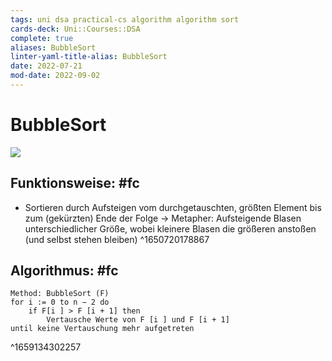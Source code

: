 ```yaml
---
tags: uni dsa practical-cs algorithm algorithm sort
cards-deck: Uni::Courses::DSA
complete: true
aliases: BubbleSort
linter-yaml-title-alias: BubbleSort
date: 2022-07-21
mod-date: 2022-09-02
---
```


# BubbleSort
![](https://corte.si/posts/code/visualisingsorting/bubble.png)

## Funktionsweise: #fc
- Sortieren durch Aufsteigen vom durchgetauschten, größten Element bis zum (gekürzten) Ende der Folge
	-> Metapher: Aufsteigende Blasen unterschiedlicher Größe, wobei kleinere Blasen die größeren anstoßen (und selbst stehen bleiben)
^1650720178867

## Algorithmus: #fc
```
Method: BubbleSort (F)
for i := 0 to n − 2 do
	if F[i ] > F [i + 1] then
		Vertausche Werte von F [i ] und F [i + 1]
until keine Vertauschung mehr aufgetreten
```
^1659134302257
